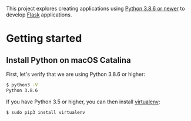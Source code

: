 This project explores creating applications using [Python 3.8.6 or newer](https://www.python.org) to develop [Flask](https://flask.palletsprojects.com/en/1.1.x/) applications.

# Getting started

## Install Python on macOS Catalina

First, let's verify that we are using Python 3.8.6 or higher:

```sh
$ python3 -V
Python 3.8.6
```

If you have Python 3.5 or higher, you can then install [virtualenv](https://virtualenv.pypa.io/en/latest/):

```sh
$ sudo pip3 install virtualenv
```
